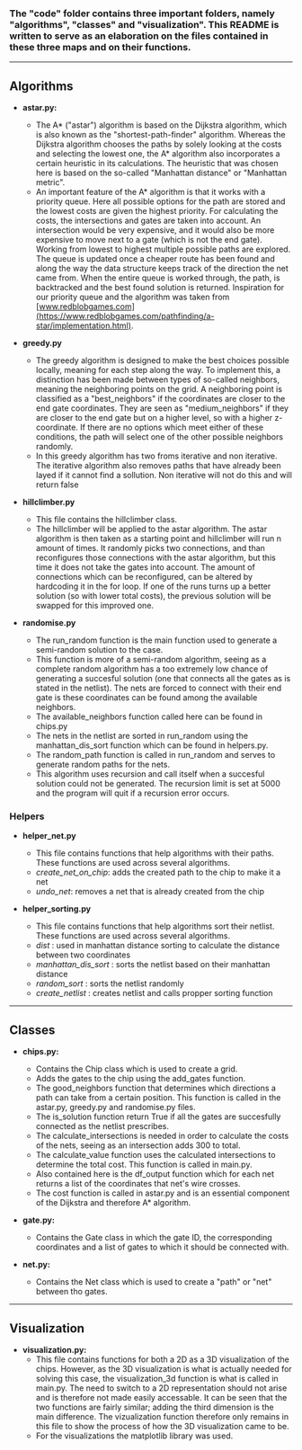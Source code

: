 ### The "code" folder contains three important folders, namely "algorithms", "classes" and "visualization". This README is written to serve as an elaboration on the files contained in these three maps and on their functions.

--------------------------------------------------
## Algorithms
- **astar.py:**
    - The A* ("astar") algorithm is based on the Dijkstra algorithm, which is also known as the "shortest-path-finder" algorithm.  Whereas the Dijkstra algorithm chooses the paths by solely looking at the costs and selecting the lowest one, the A* algorithm also incorporates a certain heuristic in its calculations.  The heuristic that was chosen here is based on the so-called "Manhattan distance" or "Manhattan metric".  
    - An important feature of the A* algorithm is that it works with a priority queue.  Here all possible options for the path are stored and the lowest costs are given the highest priority. For calculating the costs, the intersections and gates are taken into account. An intersection would be very expensive, and it would also be more expensive to move next to a gate (which is not the end gate). Working from lowest to highest multiple possible paths are explored.  The queue is updated once a cheaper route has been found and along the way the data structure keeps track of the direction the net came from.  When the entire queue is worked through, the path, is backtracked and the best found solution is returned.  Inspiration for our priority queue and the algorithm was taken from [www.redblobgames.com](https://www.redblobgames.com/pathfinding/a-star/implementation.html).

- **greedy.py**
    - The greedy algorithm is designed to make the best choices possible locally, meaning for each step along the way.  To implement this, a distinction has been made between types of so-called neighbors, meaning the neighboring points on the grid.  A neighboring point is classified as a "best_neighbors" if the coordinates are closer to the end gate coordinates.  They are seen as "medium_neighbors" if they are closer to the end gate but on a higher level, so with a higher z-coordinate.  If there are no options which meet either of these conditions, the path will select one of the other possible neighbors randomly. 
    - In this greedy algorithm has two froms iterative and non iterative. The iterative algorithm also removes paths that have already been layed if it cannot find a sollution. Non iterative will not do this and will return false

- **hillclimber.py**
    - This file contains the hillclimber class.
    - The hillclimber will be applied to the astar algorithm.  The astar algorithm is then taken as a starting point and hillclimber will run n amount of times. It randomly picks two connections, and than reconfigures those connections with the astar algorithm, but this time it does not take the gates into account. The amount of connections which can be reconfigured, can be altered by hardcoding it in the for loop. If one of the runs turns up a better solution (so with lower total costs), the previous solution will be swapped for this improved one. 

- **randomise.py**
    - The run_random function is the main function used to generate a semi-random solution to the case.
    - This function is more of a semi-random algorithm, seeing as a complete random algorithm has a too extremely low chance of generating a succesful solution (one that connects all the gates as is stated in the netlist).  The nets are forced to connect with their end gate is these coordinates can be found among the available neighbors.
    - The available_neighbors function called here can be found in chips.py
    - The nets in the netlist are sorted in run_random using the manhattan_dis_sort function which can be found in helpers.py.
    - The random_path function is called in run_random and serves to generate random paths for the nets.
    - This algorithm uses recursion and call itself when a succesful solution could not be generated.  The recursion limit is set at 5000 and the program will quit if a recursion error occurs.



### Helpers
- **helper_net.py**
    - This file contains functions that help algorithms with their paths. These functions are used across several algorithms.
    - *create_net_on_chip*: adds the created path to the chip to make it a net
    - *undo_net*: removes a net that is already created from the chip


- **helper_sorting.py**
    - This file contains functions that help algorithms sort their netlist. These functions are used across several algorithms.
    - *dist* : used in manhattan distance sorting to calculate the distance between two coordinates
    - *manhattan_dis_sort* : sorts the netlist based on their manhattan distance
    - *random_sort* : sorts the netlist randomly
    - *create_netlist* : creates netlist and calls propper sorting function

--------------------------------------------------

## Classes 
- **chips.py:**
    - Contains the Chip class which is used to create a grid.
    - Adds the gates to the chip using the add_gates function.
    - The good_neighbors function that determines which directions a path can take from a certain position.  This function is called in the astar.py, greedy.py and randomise.py files.
    - The is_solution function return True if all the gates are succesfully connected as the netlist prescribes. 
    - The calculate_intersections is needed in order to calculate the costs of the nets, seeing as an intersection adds 300 to total.
    - The calculate_value function uses the calculated intersections to determine the total cost. This function is called in main.py. 
    - Also contained here is the df_output function which for each net returns a list of the coordinates that net's wire crosses.
    - The cost function is called in astar.py and is an essential component of the Dijkstra and therefore A* algorithm.

- **gate.py:**
    - Contains the Gate class in which the gate ID, the corresponding coordinates and a list of gates to which it should be connected with.

- **net.py:**
    - Contains the Net class which is used to create a "path" or "net" between tho gates.


--------------------------------------------------
## Visualization
- **visualization.py:**
    - This file contains functions for both a 2D as a 3D visualization of the chips.  However, as the 3D visualization is what is actually needed for solving this case, the visualization_3d function is what is called in main.py.  The need to switch to a 2D representation should not arise and is therefore not made easily accessable.  It can be seen that the two functions are fairly similar; adding the third dimension is the main difference.  The vizualization function therefore only remains in this file to show the process of how the 3D visualization came to be.
    - For the visualizations the matplotlib library was used. 
